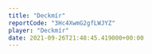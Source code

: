 ```yaml
---
title: "Deckmír"
reportCode: "3Hc4XwmG2gfLWJYZ"
player: "Deckmír"
date: 2021-09-26T21:48:45.419000+00:00
---
```

